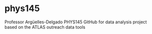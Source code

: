 # phys145
Professor Argüelles-Delgado PHYS145 GitHub for data analysis project based on the ATLAS outreach data tools
